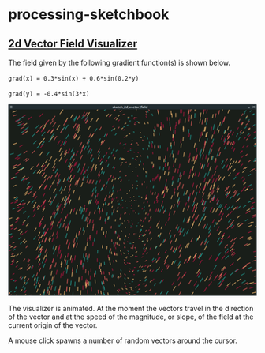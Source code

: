 # processing-sketchbook

## [2d Vector Field Visualizer](sketch_2d_vector_field/sketch_2d_vector_field.pde)

The field given by the following gradient function(s) is shown below.

`grad(x) = 0.3*sin(x) + 0.6*sin(0.2*y)`

`grad(y) = -0.4*sin(3*x)`

![Vector Field Screenshot 3](sketch_2d_vector_field/Screenshot_3.png "Vector Field")

The visualizer is animated. At the moment the vectors travel in the direction of the vector and at the speed of the magnitude, or slope, of the field at the current origin of the vector.

A mouse click spawns a number of random vectors around the cursor.